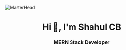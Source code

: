 ![MasterHead](https://veloxsoftech.com/blog/wp-content/uploads/2021/04/Software-developer.jpg)
<h1 align="center">Hi 👋, I'm Shahul CB</h1>
<h3 align="center">MERN Stack Developer</h3>
